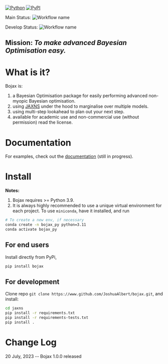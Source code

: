 [![Python](https://img.shields.io/pypi/pyversions/bojax.svg)](https://badge.fury.io/py/bojax)
[![PyPI](https://badge.fury.io/py/bojax.svg)](https://badge.fury.io/py/bojax)

Main
Status: ![Workflow name](https://github.com/JoshuaAlbert/bojax/actions/workflows/unittests.yml/badge.svg?branch=main)

Develop
Status: ![Workflow name](https://github.com/JoshuaAlbert/bojax/actions/workflows/unittests.yml/badge.svg?branch=develop)

## Mission: _To make advanced Bayesian Optimisation easy._

# What is it?

Bojax is:

1) a Bayesian Optimisation package for easily performing advanced non-myopic Bayesian optimisation.
2) using [JAXNS](https://github.com/JoshuaAlbert/jaxns) under the hood to marginalise over multiple models.
3) using multi-step lookahead to plan out your next step.
4) available for academic use and non-commercial use (without permission) read the license.

# Documentation

For examples, check out the [documentation](https://bojax.readthedocs.io/) (still in progress).

# Install

**Notes:**

1. Bojax requires >= Python 3.9.
2. It is always highly recommended to use a unique virtual environment for each project.
   To use `miniconda`, have it installed, and run

```bash
# To create a new env, if necessary
conda create -n bojax_py python=3.11
conda activate bojax_py
```

## For end users

Install directly from PyPi,

```bash
pip install bojax
```

## For development

Clone repo `git clone https://www.github.com/JoshuaAlbert/bojax.git`, and install:

```bash
cd jaxns
pip install -r requirements.txt
pip install -r requirements-tests.txt
pip install .
```
# Change Log

20 July, 2023 -- Bojax 1.0.0 released
